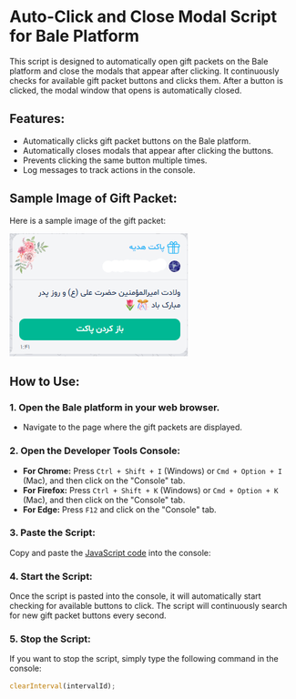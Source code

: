 # Auto-Click and Close Modal Script for Bale Platform

This script is designed to automatically open gift packets on the Bale platform and close the modals that appear after clicking. It continuously checks for available gift packet buttons and clicks them. After a button is clicked, the modal window that opens is automatically closed.

## Features:
- Automatically clicks gift packet buttons on the Bale platform.
- Automatically closes modals that appear after clicking the buttons.
- Prevents clicking the same button multiple times.
- Log messages to track actions in the console.

## Sample Image of Gift Packet:
Here is a sample image of the gift packet:

![Sample Gift Packet](https://raw.githubusercontent.com/MfademReal/Bale-packet-auto-opener/refs/heads/main/main/packet.png)

## How to Use:

### 1. Open the Bale platform in your web browser.
- Navigate to the page where the gift packets are displayed.

### 2. Open the Developer Tools Console:
- **For Chrome:** Press `Ctrl + Shift + I` (Windows) or `Cmd + Option + I` (Mac), and then click on the "Console" tab.
- **For Firefox:** Press `Ctrl + Shift + K` (Windows) or `Cmd + Option + K` (Mac), and then click on the "Console" tab.
- **For Edge:** Press `F12` and click on the "Console" tab.

### 3. Paste the Script:
Copy and paste the [JavaScript code](https://github.com/MfademReal/Bale-packet-auto-opener/blob/main/main/main.js) into the console:

### 4. Start the Script:
Once the script is pasted into the console, it will automatically start checking for available buttons to click. The script will continuously search for new gift packet buttons every second.

### 5. Stop the Script:
If you want to stop the script, simply type the following command in the console:

```javascript
clearInterval(intervalId);

